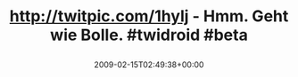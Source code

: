 ---
retweeted: false
source: <a href="http://twitter.com" rel="nofollow">Twitter Web Client</a>
entities:
  hashtags:
  - text: twidroid
    indices:
    - '48'
    - '57'
  - text: beta
    indices:
    - '58'
    - '63'
  symbols: []
  user_mentions: []
  urls: []
display_text_range:
- '0'
- '63'
favorite_count: '0'
id_str: '1211363434'
truncated: false
retweet_count: '0'
id: '1211363434'
created_at: Sun Feb 15 02:49:38 +0000 2009
favorited: false
full_text: 'http://twitpic.com/1hylj - Hmm. Geht wie Bolle. #twidroid #beta'
lang: de
tags:
- twidroid
- beta
- pesos/twitter
date: '2009-02-15T02:49:38+00:00'
src: https://twitter.com/bascht/status/1211363434
original_url: https://twitter.com/bascht/status/1211363434
type: twitter_tweet
text: 'http://twitpic.com/1hylj - Hmm. Geht wie Bolle. #twidroid #beta'
title: 'http://twitpic.com/1hylj - Hmm. Geht wie Bolle. #twidroid #beta

  '

---